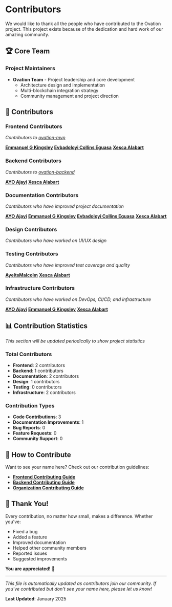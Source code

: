 # Contributors

We would like to thank all the people who have contributed to the Ovation project. This project exists because of the dedication and hard work of our amazing community.

## 🏆 Core Team

### Project Maintainers
- **Ovation Team** - Project leadership and core development
  - Architecture design and implementation
  - Multi-blockchain integration strategy
  - Community management and project direction

## 🌟 Contributors

### Frontend Contributors
*Contributors to [ovation-mvp](https://github.com/ovation-app/ovation-mvp)*

**[Emmanuel G Kingsley](https://github.com/Greg-Soap)**
**[Evbadoloyi Collins Eguasa](https://github.com/collinstb01)**
**[Xesca Alabart](https://github.com/HelloXesca)**

### Backend Contributors
*Contributors to [ovation-backend](https://github.com/ovation-app/ovation-backend)*

**[AYO Ajayi](https://github.com/Ayo-mi)**
**[Xesca Alabart](https://github.com/HelloXesca)**

### Documentation Contributors
*Contributors who have improved project documentation*

**[AYO Ajayi](https://github.com/Ayo-mi)**
**[Emmanuel G Kingsley](https://github.com/Greg-Soap)**
**[Evbadoloyi Collins Eguasa](https://github.com/collinstb01)**
**[Xesca Alabart](https://github.com/HelloXesca)**

### Design Contributors
*Contributors who have worked on UI/UX design*

<!-- Add design contributors here as they contribute -->

### Testing Contributors
*Contributors who have improved test coverage and quality*

**[AyeItsMalcolm](https://github.com/AyeItsMalcolm)**
**[Xesca Alabart](https://github.com/HelloXesca)**

### Infrastructure Contributors
*Contributors who have worked on DevOps, CI/CD, and infrastructure*

**[AYO Ajayi](https://github.com/Ayo-mi)**
**[Emmanuel G Kingsley](https://github.com/Greg-Soap)**
**[Xesca Alabart](https://github.com/HelloXesca)**

<!-- ## 🎯 How to Add Contributors

When someone contributes to the project, please add them to the appropriate section above with:

1. **Name** (or GitHub username if they prefer)
2. **GitHub profile link** (optional)
3. **Brief description** of their contribution
4. **Date** of their first contribution (optional)

### Example Entry Format:
```markdown
- **[John Doe](https://github.com/johndoe)** - Added Solana wallet integration
- **@janesmith** - Improved API documentation and added examples
- **Mike Wilson** - Fixed critical bug in NFT portfolio tracking
``` -->

<!-- ## 🏅 Recognition Levels

### 🌟 Star Contributors
Contributors who have made significant contributions across multiple areas or have been consistently active.

### 🚀 Rising Contributors
New contributors who have made valuable contributions and show great potential.

### 💎 Core Contributors
Long-term contributors who have been instrumental in the project's development.

### 🎨 Specialized Contributors
Contributors who have excelled in specific areas like design, documentation, or testing. -->

## 📊 Contribution Statistics

*This section will be updated periodically to show project statistics*

### Total Contributors
- **Frontend**: 2 contributors
- **Backend**: 1 contributors
- **Documentation**: 2 contributors
- **Design**: 1 contributors
- **Testing**: 0 contributors
- **Infrastructure**: 2 contributors

### Contribution Types
- **Code Contributions**: 3
- **Documentation Improvements**: 1
- **Bug Reports**: 0
- **Feature Requests**: 0
- **Community Support**: 0

## 🤝 How to Contribute

Want to see your name here? Check out our contribution guidelines:

- **[Frontend Contributing Guide](https://github.com/ovation-app/ovation-mvp/blob/main/CONTRIBUTING.md)**
- **[Backend Contributing Guide](https://github.com/ovation-app/ovation-backend/blob/main/CONTRIBUTING.md)**
- **[Organization Contributing Guide](CONTRIBUTING.md)**

## 🎉 Thank You!

Every contribution, no matter how small, makes a difference. Whether you've:
- Fixed a bug
- Added a feature
- Improved documentation
- Helped other community members
- Reported issues
- Suggested improvements

**You are appreciated!** 🙏

---

*This file is automatically updated as contributors join our community. If you've contributed but don't see your name here, please let us know!*

**Last Updated**: January 2025
